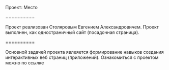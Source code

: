 Проект: Место

==========

Проект реализован Столяровым Евгением Александровичем.
Проект выполнен, как одностраничный сайт (посадочная страница).

==========

Основной задачей проекта явлеяется формирование навыков создания интерактивных веб страниц (приложений).
Ознакомиться с проектом можно по ссылке 

